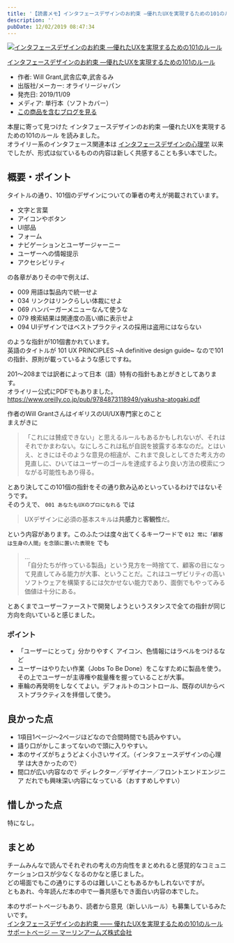```yaml
---
title: '【読書メモ】インタフェースデザインのお約束 ―優れたUXを実現するための101のルール'
description: ''
pubDate: 12/02/2019 08:47:34
---
```


<p><div class="hatena-asin-detail"><a href="http://www.amazon.co.jp/exec/obidos/ASIN/4873118948/hatena-blog-22/"><img src="https://images-fe.ssl-images-amazon.com/images/I/41T8kBOmYaL._SL160_.jpg" class="hatena-asin-detail-image" alt="インタフェースデザインのお約束 ―優れたUXを実現するための101のルール" title="インタフェースデザインのお約束 ―優れたUXを実現するための101のルール"></a><div class="hatena-asin-detail-info"><p class="hatena-asin-detail-title"><a href="http://www.amazon.co.jp/exec/obidos/ASIN/4873118948/hatena-blog-22/">インタフェースデザインのお約束 ―優れたUXを実現するための101のルール</a></p><ul><li><span class="hatena-asin-detail-label">作者:</span> Will Grant,武舎広幸,武舎るみ</li><li><span class="hatena-asin-detail-label">出版社/メーカー:</span> オライリージャパン</li><li><span class="hatena-asin-detail-label">発売日:</span> 2019/11/09</li><li><span class="hatena-asin-detail-label">メディア:</span> 単行本（ソフトカバー）</li><li><a href="http://d.hatena.ne.jp/asin/4873118948/hatena-blog-22" target="_blank">この商品を含むブログを見る</a></li></ul></div><div class="hatena-asin-detail-foot"></div></div></p>

<p>本屋に寄って見つけた インタフェースデザインのお約束 ―優れたUXを実現するための101のルール を読みました。<br/>
オライリー系のインタフェース関連本は <a href="https://jtk.hatenablog.com/entry/2019/08/05/102608">インタフェースデザインの心理学</a> 以来でしたが、形式は似ているものの内容は新しく共感することも多い本でした。</p>

<h2>概要・ポイント</h2>

<p>タイトルの通り、101個のデザインについての筆者の考えが掲載されています。</p>

<ul>
<li>文字と言葉</li>
<li>アイコンやボタン</li>
<li>UI部品</li>
<li>フォーム</li>
<li>ナビゲーションとユーザージャーニー</li>
<li>ユーザーへの情報提示</li>
<li>アクセシビリティ</li>
</ul>

<p>の各章がありその中で例えば、</p>

<ul>
<li>009 用語は製品内で統一せよ</li>
<li>034 リンクはリンクらしい体裁にせよ</li>
<li>069 ハンバーガーメニューなんて使うな</li>
<li>079 検索結果は関連度の高い順に表示せよ</li>
<li>094 UIデザインではベストプラクティスの採用は盗用にはならない</li>
</ul>

<p>のような指針が101個書かれています。<br/>
英語のタイトルが 101 UX PRINCIPLES ~A definitive design guide~ なので101の指針、原則が載っているような感じですね。</p>

<p>201〜208までは訳者によって日本（語）特有の指針もあとがきとしてあります。<br/>
オライリー公式にPDFでもありました。<br/>
<a href="https://www.oreilly.co.jp/pub/9784873118949/yakusha-atogaki.pdf">https://www.oreilly.co.jp/pub/9784873118949/yakusha-atogaki.pdf</a></p>

<p>作者のWill GrantさんはイギリスのUI/UX専門家とのこと<br/>
まえがきに</p>

<blockquote><p>「これには賛成できない」と思えるルールもあるかもしれないが、それはそれでかまわない。なにしろこれは私が自説を披露する本なのだ。とはいえ、ときにはそのような意見の相違が、これまで良しとしてきた考え方の見直しに、ひいてはユーザーのゴールを達成するより良い方法の模索につながる可能性もあり得る。</p></blockquote>

<p>とあり決してこの101個の指針をその通り飲み込めといっているわけではないそうです。<br/>
そのうえで、 <code>001 あなたもUXのプロになれる</code> では</p>

<blockquote><p>UXデザインに必須の基本スキルは<strong>共感力</strong>と<strong>客観性</strong>だ。</p></blockquote>

<p>という内容があります。このふたつは度々出てくるキーワードで <code>012 常に「顧客は生身の人間」を念頭に置いた表現を</code> でも</p>

<blockquote><p>...<br/>
「自分たちが作っている製品」という見方を一時捨てて、顧客の目になって見直してみる能力が大事、ということだ。これはユーザビリティの高いソフトウェアを構築するには欠かせない能力であり、面倒でもやってみる価値は十分にある。</p></blockquote>

<p>とあくまでユーザーファーストで開発しようというスタンスで全ての指針が同じ方向を向いていると感じました。</p>

<h3>ポイント</h3>

<ul>
<li>「ユーザーにとって」分かりやすく アイコン、色情報にはラベルをつけるなど</li>
<li>ユーザーはやりたい作業（Jobs To Be Done）をこなすために製品を使う。その上でユーザーが主導権や裁量権を握っていることが大事。</li>
<li>車輪の再発明をしなくてよい。デフォルトのコントロール、既存のUIからベストプラクティスを拝借して使う。</li>
</ul>

<h2>良かった点</h2>

<ul>
<li>1項目1ページ〜2ページほどなので合間時間でも読みやすい。</li>
<li>語り口がかしこまってないので頭に入りやすい。</li>
<li>本のサイズがちょうどよく小さいサイズ。（インタフェースデザインの心理学 は大きかったので）</li>
<li>間口が広い内容なので ディレクター／デザイナー／フロントエンドエンジニア だれでも興味深い内容になっている（おすすめしやすい）</li>
</ul>

<h2>惜しかった点</h2>

<p>特になし。</p>

<h2>まとめ</h2>

<p>チームみんなで読んでそれぞれの考えの方向性をまとめれると感覚的なコミュニケーションロスが少なくなるのかなと感じました。<br/>
どの場面でもこの通りにするのは難しいこともあるかもしれないですが。<br/>
ともあれ、今年読んだ本の中で一番共感もでき面白い内容の本でした。</p>

<p>本のサポートページもあり、読者から意見（新しいルール）も募集しているみたいです。<br/>
<a href="https://www.marlin-arms.com/support/101-ux-principles/">インタフェースデザインのお約束 —— 優れたUXを実現するための101のルール サポートページ — マーリンアームズ株式会社</a></p>
